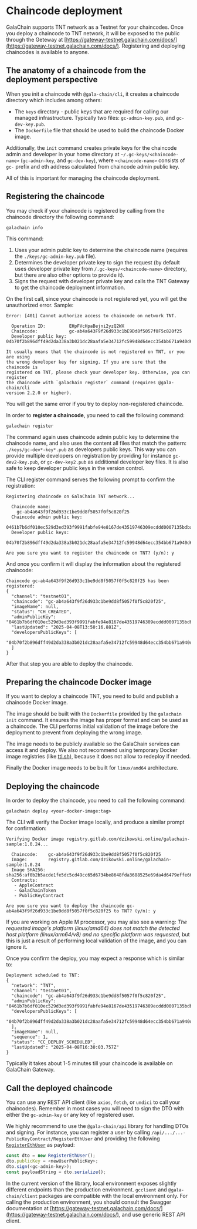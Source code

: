 # Chaincode deployment

GalaChain supports TNT network as a Testnet for your chaincodes. Once you deploy a chaincode to TNT network, it will be exposed to the public through the Geteway at [https://gateway-testnet.galachain.com/docs/](https://gateway-testnet.galachain.com/docs/). Registering and deploying chaincodes is available to anyone.

## The anatomy of a chaincode from the deployment perspective

When you init a chaincode with `@gala-chain/cli`, it creates a chaincode directory which includes among others:
- The `keys` directory - public keys that are required for calling our managed infrastructure. Typically two files: `gc-admin-key.pub`, and `gc-dev-key.pub`.
- The `Dockerfile` file that should be used to build the chaincode Docker image.

Additionally, the `init` command creates private keys for the chaincode admin and developer in your home directory at `~/.gc-keys/<chaincode-name>` (`gc-admin-key`, and `gc-dev-key`), where `<chaincode-name>` consists of `gc-` prefix and eth address calculated from chaincode admin public key.

All of this is important for managing the chaincode deployment.

## Registering the chaincode

You may check if your chaincode is registered by calling from the chaincode directory the following command:

```
galachain info
```

This command:
1. Uses your admin public key to determine the chaincode name (requires the `./keys/gc-admin-key.pub` file).
2. Determines the developer private key to sign the request (by default uses developer private key from `/.gc-keys/<chaincode-name>` directory, but there are also other options to provide it).
3. Signs the request with developer private key and calls the TNT Gateway to get the chaincode deployment information.

On the first call, since your chaincode is not registered yet, you will get the unauthorized error. Sample:

```
Error: [401] Cannot authorize access to chaincode on network TNT.

  Operation ID:         EHpFVcHpaBejni2yzQ2WX
  Chaincode:            gc-ab4a643F9f26d933c1bE9Dd8f5057f0F5c820f25
  Developer public key: 04b70f2b896dff49d2da338a3b021dc28aafa5e34712fc59948d64ecc354bb671a940d652763a16b91e208f4b244cc0842d82ac4863b8a7c562808f52a0908e670

It usually means that the chaincode is not registered on TNT, or you are using 
the wrong developer key for signing. If you are sure that the chaincode is 
registered on TNT, please check your developer key. Otherwise, you can register 
the chaincode with `galachain register` command (requires @gala-chain/cli 
version 2.2.0 or higher).
```

You will get the same error if you try to deploy non-registered chaincode.

In order to **register a chaincode**, you need to call the following command:

```
galachain register
```

The command again uses chaincode admin public key to determine the chaincode name, and also uses the content all files that match the pattern: `./keys/gc-dev*-key*.pub` as developers public keys. This way you can provide multiple developers on registration by providing for instance `gc-dev2-key.pub`, or `gc-dev-key2.pub` as additional developer key files. It is also safe to keep developer public keys in the version control.

The CLI register command serves the following prompt to confirm the registration:

```
Registering chaincode on GalaChain TNT network...

  Chaincode name:
    gc-ab4a643f9f26d933c1be9dd8f5057f0f5c820f25
  Chaincode admin public key:
    0461b7b6df010ec529d3ed393f9991fabfe94e8167de43519746309ecddd0007135bdba4f73cf49c22e8086ff1b7305eb889f7286d58e2e57f06c050b4e2b288af
  Developer public keys:
    04b70f2b896dff49d2da338a3b021dc28aafa5e34712fc59948d64ecc354bb671a940d652763a16b91e208f4b244cc0842d82ac4863b8a7c562808f52a0908e670

Are you sure you want to register the chaincode on TNT? (y/n): y
```

And once you confirm it will display the information about the registered chaincode:

```
Chaincode gc-ab4a643f9f26d933c1be9dd8f5057f0f5c820f25 has been registered:
{
  "channel": "testnet01",
  "chaincode": "gc-ab4a643f9f26d933c1be9dd8f5057f0f5c820f25",
  "imageName": null,
  "status": "CH_CREATED",
  "adminPublicKey": "0461b7b6df010ec529d3ed393f9991fabfe94e8167de43519746309ecddd0007135bdba4f73cf49c22e8086ff1b7305eb889f7286d58e2e57f06c050b4e2b288af",
  "lastUpdated": "2025-04-08T13:50:16.881Z",
  "developersPublicKeys": [
    "04b70f2b896dff49d2da338a3b021dc28aafa5e34712fc59948d64ecc354bb671a940d652763a16b91e208f4b244cc0842d82ac4863b8a7c562808f52a0908e670"
  ]
}
```

After that step you are able to deploy the chaincode.


## Preparing the chaincode Docker image

If you want to deploy a chaincode TNT, you need to build and publish a chaincode Docker image.

The image should be built with the `Dockerfile` provided by the `galachain init` command. It ensures the image has proper format and can be used as a chaincode. The CLI performs initial validation of the image before the deployment to prevent from deploying the wrong image.

The image needs to be publicly available so the GalaChain services can access it and deploy. We also not recommend using temporary Docker image registries (like [ttl.sh](ttl.sh)), because it does not allow to redeploy if needed.

Finally the Docker image needs to be built for `linux/amd64` architecture.


## Deploying the chaincode

In order to deploy the chaincode, you need to call the following command:

```
galachain deploy <your-docker-image:tag>
```

The CLI will verify the Docker image locally, and produce a similar prompt for confirmation:

```
Verifying Docker image registry.gitlab.com/dzikowski.online/galachain-sample:1.0.24...

  Chaincode:    gc-ab4a643f9f26d933c1be9dd8f5057f0f5c820f25
  Image:        registry.gitlab.com/dzikowski.online/galachain-sample:1.0.24
  Image SHA256: sha256:af0b2b5acde1fe5dc5cd49cc65d6734be8648fda3688525e69da4d6479effe66
  Contracts: 
   - AppleContract
   - GalaChainToken
   - PublicKeyContract

Are you sure you want to deploy the chaincode gc-ab4a643f9f26d933c1be9dd8f5057f0f5c820f25 to TNT? (y/n): y
```

If you are working on Apple M processor, you may also see a warning: _The requested image's platform (linux/amd64) does not match the detected host platform (linux/arm64/v8) and no specific platform was requested_, but this is just a result of performing local validation of the image, and you can ignore it.

Once you confirm the deploy, you may expect a response which is similar to:

```
Deployment scheduled to TNT:
{
  "network": "TNT",
  "channel": "testnet01",
  "chaincode": "gc-ab4a643f9f26d933c1be9dd8f5057f0f5c820f25",
  "adminPublicKey": "0461b7b6df010ec529d3ed393f9991fabfe94e8167de43519746309ecddd0007135bdba4f73cf49c22e8086ff1b7305eb889f7286d58e2e57f06c050b4e2b288af",
  "developersPublicKeys": [
    "04b70f2b896dff49d2da338a3b021dc28aafa5e34712fc59948d64ecc354bb671a940d652763a16b91e208f4b244cc0842d82ac4863b8a7c562808f52a0908e670"
  ],
  "imageName": null,
  "sequence": 1,
  "status": "CC_DEPLOY_SCHEDULED",
  "lastUpdated": "2025-04-08T16:30:03.757Z"
}
```

Typically it takes about 1-5 minutes till your chaincode is available on GalaChain Gateway.


## Call the deployed chaincode

You can use any REST API client (like `axios`, `fetch`, or `undici` to call your chaincodes). Remember in most cases you will need to sign the DTO with either the `gc-admin-key` or any key of registered user.

We highly recommend to use the `@gala-chain/api` library for handling DTOs and signing. For instance, you can register a user by calling `/api/.../...-PublicKeyContract/RegisterEthUser` and providing the following [`RegisterEthUser`](https://galahackathon.com/latest/chain-api-docs/classes/RegisterEthUserDto/) as payload:

```typescript
const dto = new RegisterEthUser();
dto.publicKey = <newUserPublicKey>;
dto.sign(<gc-admin-key>);
const payloadString = dto.serialize();
```

In the current version of the library, local environment exposes slightly different endpoints than the production environment.
`gcclient` and `@gala-chain/client` packages are compatible with the local environment only.
For calling the production environment, you should consult the Swagger documentation at [https://gateway-testnet.galachain.com/docs/](https://gateway-testnet.galachain.com/docs/), and use generic REST API client.
